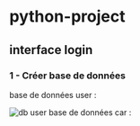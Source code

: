 # python-project
## interface login 
### 1 - Créer base de données
base de données user :

   ![db user](https://user-images.githubusercontent.com/97534220/236587090-6a0e0078-32bc-4909-88c1-8460b795bf96.jpg)
base de données car :

